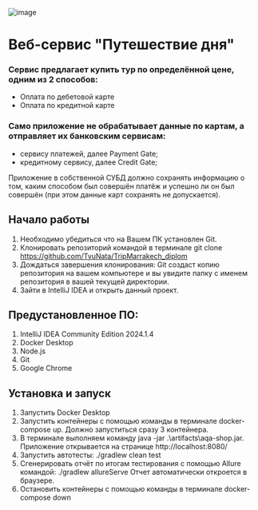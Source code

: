 ![image](https://github.com/user-attachments/assets/6db92b03-ec10-4b0e-86e6-64e0af2ffee5)

# Веб-сервис "Путешествие дня"
### Сервис предлагает купить тур по определённой цене, одним из 2 способов:

- Оплата по дебетовой карте
- Оплата по кредитной карте 

### Само приложение не обрабатывает данные по картам, а отправляет их банковским сервисам:
- сервису платежей, далее Payment Gate;
- кредитному сервису, далее Credit Gate;

Приложение в собственной СУБД  должно сохранять информацию о том, каким способом был совершён платёж и успешно ли он был совершён (при этом данные карт сохранять не допускается).

## Начало работы
1. Необходимо убедиться что на Вашем ПК установлен Git.
2. Клонировать репозиторий командой в терминале git clone https://github.com/TyuNata/TripMarrakech_diplom
3. Дождаться завершения клонирования: Git создаст копию репозитория на вашем компьютере и вы увидите папку с именем репозитория в вашей текущей директории.
4. Зайти в IntelliJ IDEA и открыть данный проект.

## Предустановленное ПО:
1. IntelliJ IDEA Community Edition 2024.1.4
2. Docker Desktop
3. Node.js
4. Git
5. Google Chrome

## Установка и запуск
1. Запустить Docker Desktop
2. Запустить контейнеры с помощью команды в терминале docker-compose up. Должно запуститься сразу 3 контейнера.
3. В терминале выполняем команду java -jar .\artifacts\aqa-shop.jar. Приложение открывается на странице http://localhost:8080/
4. Запустить автотесты: ./gradlew clean test
5. Сгенерировать отчёт по итогам тестирования с помощью Allure командой: ./gradlew allureServe
Отчет автоматически откроется в браузере.
6. Остановить контейнеры с помощью команды в терминале docker-compose down
